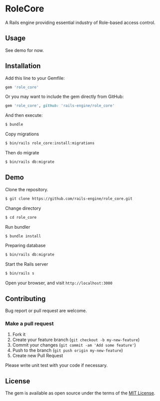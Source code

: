 RoleCore
====

A Rails engine providing essential industry of Role-based access control.

## Usage

See demo for now.

## Installation

Add this line to your Gemfile:

```ruby
gem 'role_core'
```

Or you may want to include the gem directly from GitHub:

```ruby
gem 'role_core', github: 'rails-engine/role_core'
```

And then execute:

```sh
$ bundle
```

Copy migrations

```sh
$ bin/rails role_core:install:migrations
```

Then do migrate

```sh
$ bin/rails db:migrate
```

## Demo

Clone the repository.

```sh
$ git clone https://github.com/rails-engine/role_core.git
```

Change directory

```sh
$ cd role_core
```

Run bundler

```sh
$ bundle install
```

Preparing database

```sh
$ bin/rails db:migrate
```

Start the Rails server

```sh
$ bin/rails s
```

Open your browser, and visit `http://localhost:3000`

## Contributing

Bug report or pull request are welcome.

### Make a pull request

1. Fork it
2. Create your feature branch (`git checkout -b my-new-feature`)
3. Commit your changes (`git commit -am 'Add some feature'`)
4. Push to the branch (`git push origin my-new-feature`)
5. Create new Pull Request

Please write unit test with your code if necessary.

## License

The gem is available as open source under the terms of the [MIT License](http://opensource.org/licenses/MIT).
